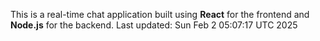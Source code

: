 This is a real-time chat application built using **React** for the frontend and **Node.js** for the backend.
Last updated: Sun Feb  2 05:07:17 UTC 2025
